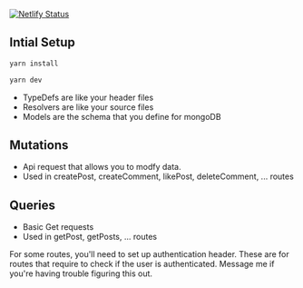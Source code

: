 [![Netlify Status](https://api.netlify.com/api/v1/badges/4d7501ce-c4ef-4641-bde5-927e69aac34b/deploy-status)](https://app.netlify.com/sites/symphonious-tanuki-a3f9ad/deploys)

## Intial Setup

```sh
yarn install
```

```sh
yarn dev
```

- TypeDefs are like your header files
- Resolvers are like your source files
- Models are the schema that you define for mongoDB

## Mutations

- Api request that allows you to modfy data.
- Used in createPost, createComment, likePost, deleteComment, ... routes

## Queries

- Basic Get requests
- Used in getPost, getPosts, ... routes

For some routes, you'll need to set up authentication header.
These are for routes that require to check if the user is authenticated.
Message me if you're having trouble figuring this out.
